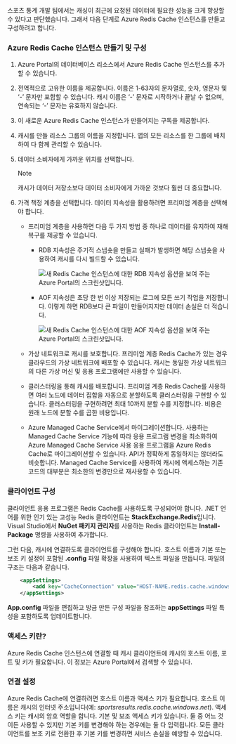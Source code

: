스포츠 통계 개발 팀에서는 캐싱이 최근에 요청된 데이터에 필요한 성능을 크게 향상할 수 있다고 판단했습니다. 그래서 다음 단계로 Azure Redis Cache 인스턴스를 만들고 구성하려고 합니다.

### <a name="create-and-configure-the-azure-redis-cache-instance"></a>Azure Redis Cache 인스턴스 만들기 및 구성

1. Azure Portal의 데이터베이스 리소스에서 Azure Redis Cache 인스턴스를 추가할 수 있습니다.

1. 전역적으로 고유한 이름을 제공합니다. 이름은 1-63자의 문자열로, 숫자, 영문자 및 ‘-’ 문자만 포함할 수 있습니다. 캐시 이름은 ‘-’ 문자로 시작하거나 끝날 수 없으며, 연속되는 ‘-’ 문자는 유효하지 않습니다.

1. 이 새로운 Azure Redis Cache 인스턴스가 만들어지는 구독을 제공합니다.

1. 캐시를 만들 리소스 그룹의 이름을 지정합니다. 앱의 모든 리소스를 한 그룹에 배치하여 다 함께 관리할 수 있습니다.

1. 데이터 소비자에게 가까운 위치를 선택합니다.

    > [!NOTE]
    > 캐시가 데이터 저장소보다 데이터 소비자에게 가까운 것보다 훨씬 더 중요합니다.

1. 가격 책정 계층을 선택합니다. 데이터 지속성을 활용하려면 프리미엄 계층을 선택해야 합니다.

    - 프리미엄 계층을 사용하면 다음 두 가지 방법 중 하나로 데이터를 유지하여 재해 복구를 제공할 수 있습니다.

        - RDB 지속성은 주기적 스냅숏을 만들고 실패가 발생하면 해당 스냅숏을 사용하여 캐시를 다시 빌드할 수 있습니다.

            ![새 Redis Cache 인스턴스에 대한 RDB 지속성 옵션을 보여 주는 Azure Portal의 스크린샷입니다.](../media/3-redis-persistence-1.png)

        - AOF 지속성은 초당 한 번 이상 저장되는 로그에 모든 쓰기 작업을 저장합니다. 이렇게 하면 RDB보다 큰 파일이 만들어지지만 데이터 손실은 더 적습니다.

            ![새 Redis Cache 인스턴스에 대한 AOF 지속성 옵션을 보여 주는 Azure Portal의 스크린샷입니다.](../media/3-redis-persistence-2.png)

    - 가상 네트워크로 캐시를 보호합니다.
      프리미엄 계층 Redis Cache가 있는 경우 클라우드의 가상 네트워크에 배포할 수 있습니다. 캐시는 동일한 가상 네트워크의 다른 가상 머신 및 응용 프로그램에만 사용할 수 있습니다.

    - 클러스터링을 통해 캐시를 배포합니다.
      프리미엄 계층 Redis Cache를 사용하면 여러 노드에 데이터 집합을 자동으로 분할하도록 클러스터링을 구현할 수 있습니다. 클러스터링을 구현하려면 최대 10까지 분할 수를 지정합니다. 비용은 원래 노드에 분할 수를 곱한 비용입니다.

    - Azure Managed Cache Service에서 마이그레이션합니다.
      사용하는 Managed Cache Service 기능에 따라 응용 프로그램 변경을 최소화하여 Azure Managed Cache Service 사용 응용 프로그램을 Azure Redis Cache로 마이그레이션할 수 있습니다. API가 정확하게 동일하지는 않더라도 비슷합니다. Managed Cache Service를 사용하여 캐시에 액세스하는 기존 코드의 대부분은 최소한의 변경만으로 재사용할 수 있습니다.

### <a name="configure-your-client"></a>클라이언트 구성

클라이언트 응용 프로그램은 Redis Cache를 사용하도록 구성되어야 합니다. .NET 언어를 위한 인기 있는 고성능 Redis 클라이언트는 **StackExchange.Redis**입니다. Visual Studio에서 **NuGet 패키지 관리자**를 사용하는 Redis 클라이언트는 **Install-Package** 명령을 사용하여 추가합니다.

그런 다음, 캐시에 연결하도록 클라이언트를 구성해야 합니다. 호스트 이름과 기본 또는 보조 키 설정이 포함된 **.config** 파일 확장을 사용하여 텍스트 파일을 만듭니다. 파일의 구조는 다음과 같습니다.

```XML
    <appSettings>
        <add key="CacheConnection" value="HOST-NAME.redis.cache.windows.net,abortConnect=false,ssl=true,password=PRIMARY-KEY"/>
    </appSettings>
```

**App.config** 파일을 편집하고 방금 만든 구성 파일을 참조하는 **appSettings** 파일 특성을 포함하도록 업데이트합니다.

### <a name="what-are-access-keys"></a>액세스 키란?

Azure Redis Cache 인스턴스에 연결할 때 캐시 클라이언트에 캐시의 호스트 이름, 포트 및 키가 필요합니다. 이 정보는 Azure Portal에서 검색할 수 있습니다.

### <a name="connection-settings"></a>연결 설정

Azure Redis Cache에 연결하려면 호스트 이름과 액세스 키가 필요합니다. 호스트 이름은 캐시의 인터넷 주소입니다(예: *sportsresults.redis.cache.windows.net*). 액세스 키는 캐시의 암호 역할을 합니다. 기본 및 보조 액세스 키가 있습니다. 둘 중 어느 것이든 사용할 수 있지만 기본 키를 변경해야 하는 경우에는 둘 다 입력됩니다. 모든 클라이언트를 보조 키로 전환한 후 기본 키를 변경하면 서비스 손실을 예방할 수 있습니다.
